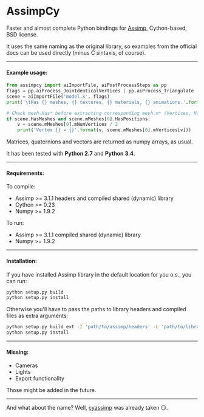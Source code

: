 # AssimpCy
Faster and almost complete Python bindings for [Assimp](http://assimp.sourceforge.net/), Cython-based, BSD license.

It uses the same naming as the original library, so examples from the official docs can be used directly (minus C sintaxis, of course).
    
---

#### Example usage:

```python
from assimpcy import aiImportFile, aiPostProcessSteps as pp 
flags = pp.aiProcess_JoinIdenticalVertices | pp.aiProcess_Triangulate 
scene = aiImportFile('model.x', flags)
print('\tHas {} meshes, {} textures, {} materials, {} animations.'.format(scene.mNumMeshes,                                                                                 scene.mNumTextures,                                                                                  scene.mNumMaterials,                                                                                  scene.mNumAnimations)) 

# Check mesh.Has* before extracting corresponding mesh.m* (Vertices, Normals, etc)
if scene.HasMeshes and scene.mMeshes[0].HasPositions:
    v = scene.mMeshes[0].mNumVertices / 2
    print('Vertex {} = {}'.format(v, scene.mMeshes[0].mVertices[v]))
```

Matrices, quaternions and vectors are returned as numpy arrays, as usual.

It has been tested with **Python 2.7** and **Python 3.4**.

---

#### Requirements:

To compile:

* Assimp >= 3.1.1 headers and compiled shared (dynamic) library
* Cython >= 0.23
* Numpy >= 1.9.2


To run:

* Assimp >= 3.1.1 compiled shared (dynamic) library
* Numpy >= 1.9.2

---

#### Installation:

If you have installed Assimp library in the default location for you o.s., you can run:

```sh
python setup.py build
python setup.py install
```	

Otherwise you'll have to pass the paths to library headers and compiled files as extra arguments:

```sh
python setup.py build_ext -I 'path/to/assimp/headers' -L 'path/to/library/libassimp.a_or_.so'
python setup.py install
```
---

#### Missing:

* Cameras
* Lights
* Export functionality

Those might be added in the future.

---

And what about the name? Well, [cyassimp](https://github.com/menpo/cyassimp) was already taken :smirk:.